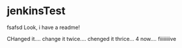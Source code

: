 # jenkinsTest

fsafsd
Look, i have a readme!

CHanged it....
change it twice....
chenged it thrice...
4 now....
fiiiiiiiive
